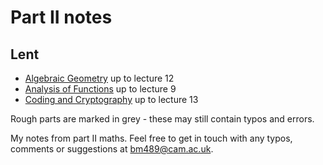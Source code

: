 # Part II notes

## Lent
- [Algebraic Geometry](lent/algebraic_geometry.pdf) up to lecture 12
- [Analysis of Functions](lent/analysis_of_functions.pdf) up to lecture 9
- [Coding and Cryptography](lent/coding_and_cryptography.pdf) up to lecture 13

Rough parts are marked in grey - these may still contain typos and errors.

My notes from part II maths. Feel free to get in touch with any typos, comments or suggestions at <bm489@cam.ac.uk>.
